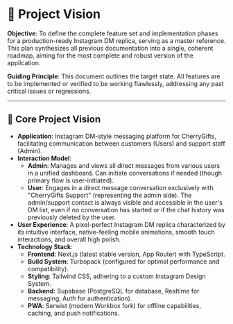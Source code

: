 # 🚀 Project Vision

**Objective**: To define the complete feature set and implementation phases for a production-ready Instagram DM replica, serving as a master reference. This plan synthesizes all previous documentation into a single, coherent roadmap, aiming for the most complete and robust version of the application.

**Guiding Principle**: This document outlines the target state. All features are to be implemented or verified to be working flawlessly, addressing any past critical issues or regressions.

---

## 🎯 Core Project Vision

-   **Application**: Instagram DM-style messaging platform for CherryGifts, facilitating communication between customers (Users) and support staff (Admin).
-   **Interaction Model**:
    -   **Admin**: Manages and views all direct messages from various users in a unified dashboard. Can initiate conversations if needed (though primary flow is user-initiated).
    -   **User**: Engages in a direct message conversation exclusively with "CherryGifts Support" (representing the admin side). The admin/support contact is always visible and accessible in the user's DM list, even if no conversation has started or if the chat history was previously deleted by the user.
-   **User Experience**: A pixel-perfect Instagram DM replica characterized by its intuitive interface, native-feeling mobile animations, smooth touch interactions, and overall high polish.
-   **Technology Stack**:
    -   **Frontend**: Next.js (latest stable version, App Router) with TypeScript.
    -   **Build System**: Turbopack (configured for optimal performance and compatibility).
    -   **Styling**: Tailwind CSS, adhering to a custom Instagram Design System.
    -   **Backend**: Supabase (PostgreSQL for database, Realtime for messaging, Auth for authentication).
    -   **PWA**: Serwist (modern Workbox fork) for offline capabilities, caching, and push notifications.
